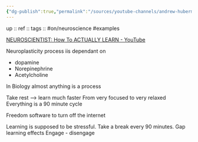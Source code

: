 ```yaml
---
{"dg-publish":true,"permalink":"/sources/youtube-channels/andrew-huberman/"}
---
```


up :: 
ref :: 
tags :: #on/neuroscience #examples 

[NEUROSCIENTIST: How To ACTUALLY LEARN - YouTube](https://youtu.be/sW0iNSrmcDQ)

Neuroplasticity process iis dependant on 
- dopamine
- Norepinephrine
- Acetylcholine 

In Biology almost anything is a process

Take rest --> learn much faster
From very focused to very relaxed
Everything is a 90 minute cycle

Freedom software to turn off the internet

Learning is supposed to be stressful. 
Take a break every 90 minutes. 
Gap learning effects
Engage - disengage

